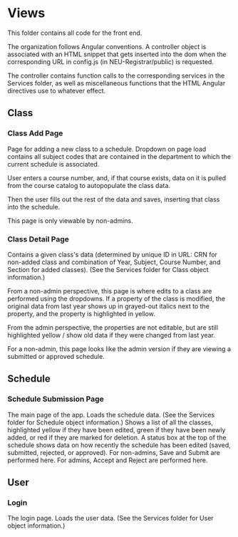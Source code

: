 # Views

This folder contains all code for the front end.

The organization follows Angular conventions. A controller object is associated with an HTML snippet that gets inserted into the dom when the corresponding URL in config.js (in NEU-Registrar/public) is requested.

The controller contains function calls to the corresponding services in the Services folder, as well as miscellaneous functions that the HTML Angular directives use to whatever effect.

## Class

### Class Add Page

Page for adding a new class to a schedule. Dropdown on page load contains all subject codes that are contained in the department to which the current schedule is associated.

User enters a course number, and, if that course exists, data on it is pulled from the course catalog to autopopulate the class data.

Then the user fills out the rest of the data and saves, inserting that class into the schedule.

This page is only viewable by non-admins.

### Class Detail Page

Contains a given class's data (determined by unique ID in URL: CRN for non-added class and combination of Year, Subject, Course Number, and Section for added classes). (See the Services folder for Class object information.)

From a non-admin perspective, this page is where edits to a class are performed using the dropdowns. If a property of the class is modified, the original data from last year shows up in grayed-out italics next to the property, and the property is highlighted in yellow.

From the admin perspective, the properties are not editable, but are still highlighted yellow / show old data if they were changed from last year.

For a non-admin, this page looks like the admin version if they are viewing a submitted or approved schedule.

## Schedule

### Schedule Submission Page

The main page of the app. Loads the schedule data. (See the Services folder for Schedule object information.) Shows a list of all the classes, highlighted yellow if they have been edited, green if they have been newly added, or red if they are marked for deletion. A status box at the top of the schedule shows data on how recently the schedule has been edited (saved, submitted, rejected, or approved). For non-admins, Save and Submit are performed here. For admins, Accept and Reject are performed here.

## User

### Login

The login page. Loads the user data. (See the Services folder for User object information.)
